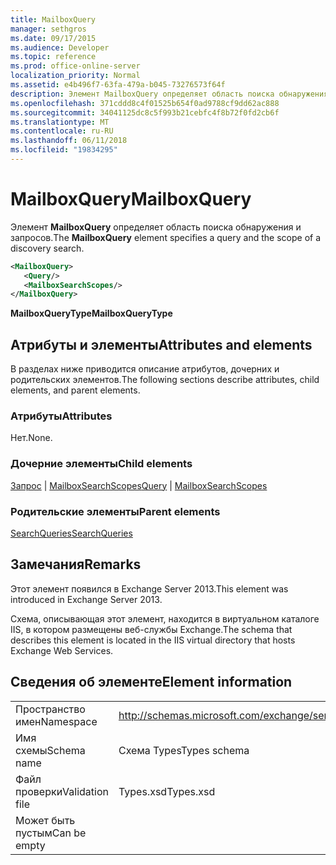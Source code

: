 ```yaml
---
title: MailboxQuery
manager: sethgros
ms.date: 09/17/2015
ms.audience: Developer
ms.topic: reference
ms.prod: office-online-server
localization_priority: Normal
ms.assetid: e4b496f7-63fa-479a-b045-73276573f64f
description: Элемент MailboxQuery определяет область поиска обнаружения и запросов.
ms.openlocfilehash: 371cddd8c4f01525b654f0ad9788cf9dd62ac888
ms.sourcegitcommit: 34041125dc8c5f993b21cebfc4f8b72f0fd2cb6f
ms.translationtype: MT
ms.contentlocale: ru-RU
ms.lasthandoff: 06/11/2018
ms.locfileid: "19834295"
---
```

# <a name="mailboxquery"></a><span data-ttu-id="0da86-103">MailboxQuery</span><span class="sxs-lookup"><span data-stu-id="0da86-103">MailboxQuery</span></span>

<span data-ttu-id="0da86-104">Элемент **MailboxQuery** определяет область поиска обнаружения и запросов.</span><span class="sxs-lookup"><span data-stu-id="0da86-104">The **MailboxQuery** element specifies a query and the scope of a discovery search.</span></span> 
  
```XML
<MailboxQuery>
   <Query/>
   <MailboxSearchScopes/>
</MailboxQuery>
```

<span data-ttu-id="0da86-105">**MailboxQueryType**</span><span class="sxs-lookup"><span data-stu-id="0da86-105">**MailboxQueryType**</span></span>

## <a name="attributes-and-elements"></a><span data-ttu-id="0da86-106">Атрибуты и элементы</span><span class="sxs-lookup"><span data-stu-id="0da86-106">Attributes and elements</span></span>

<span data-ttu-id="0da86-107">В разделах ниже приводится описание атрибутов, дочерних и родительских элементов.</span><span class="sxs-lookup"><span data-stu-id="0da86-107">The following sections describe attributes, child elements, and parent elements.</span></span>
  
### <a name="attributes"></a><span data-ttu-id="0da86-108">Атрибуты</span><span class="sxs-lookup"><span data-stu-id="0da86-108">Attributes</span></span>

<span data-ttu-id="0da86-109">Нет.</span><span class="sxs-lookup"><span data-stu-id="0da86-109">None.</span></span>
  
### <a name="child-elements"></a><span data-ttu-id="0da86-110">Дочерние элементы</span><span class="sxs-lookup"><span data-stu-id="0da86-110">Child elements</span></span>

<span data-ttu-id="0da86-111">[Запрос](query.md) | [MailboxSearchScopes](mailboxsearchscopes.md)</span><span class="sxs-lookup"><span data-stu-id="0da86-111">[Query](query.md) | [MailboxSearchScopes](mailboxsearchscopes.md)</span></span>
  
### <a name="parent-elements"></a><span data-ttu-id="0da86-112">Родительские элементы</span><span class="sxs-lookup"><span data-stu-id="0da86-112">Parent elements</span></span>

[<span data-ttu-id="0da86-113">SearchQueries</span><span class="sxs-lookup"><span data-stu-id="0da86-113">SearchQueries</span></span>](searchqueries.md)
  
## <a name="remarks"></a><span data-ttu-id="0da86-114">Замечания</span><span class="sxs-lookup"><span data-stu-id="0da86-114">Remarks</span></span>

<span data-ttu-id="0da86-115">Этот элемент появился в Exchange Server 2013.</span><span class="sxs-lookup"><span data-stu-id="0da86-115">This element was introduced in Exchange Server 2013.</span></span>
  
<span data-ttu-id="0da86-116">Схема, описывающая этот элемент, находится в виртуальном каталоге IIS, в котором размещены веб-службы Exchange.</span><span class="sxs-lookup"><span data-stu-id="0da86-116">The schema that describes this element is located in the IIS virtual directory that hosts Exchange Web Services.</span></span>
  
## <a name="element-information"></a><span data-ttu-id="0da86-117">Сведения об элементе</span><span class="sxs-lookup"><span data-stu-id="0da86-117">Element information</span></span>

|||
|:-----|:-----|
|<span data-ttu-id="0da86-118">Пространство имен</span><span class="sxs-lookup"><span data-stu-id="0da86-118">Namespace</span></span>  <br/> |http://schemas.microsoft.com/exchange/services/2006/types  <br/> |
|<span data-ttu-id="0da86-119">Имя схемы</span><span class="sxs-lookup"><span data-stu-id="0da86-119">Schema name</span></span>  <br/> |<span data-ttu-id="0da86-120">Схема Types</span><span class="sxs-lookup"><span data-stu-id="0da86-120">Types schema</span></span>  <br/> |
|<span data-ttu-id="0da86-121">Файл проверки</span><span class="sxs-lookup"><span data-stu-id="0da86-121">Validation file</span></span>  <br/> |<span data-ttu-id="0da86-122">Types.xsd</span><span class="sxs-lookup"><span data-stu-id="0da86-122">Types.xsd</span></span>  <br/> |
|<span data-ttu-id="0da86-123">Может быть пустым</span><span class="sxs-lookup"><span data-stu-id="0da86-123">Can be empty</span></span>  <br/> ||
   

